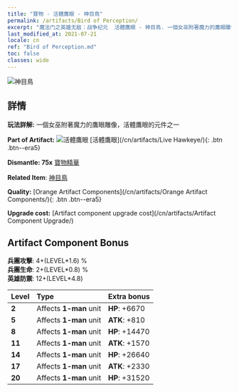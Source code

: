 ```yaml
---
title: "寶物 - 活體鷹眼 - 神目鳥"
permalink: /artifacts/Bird of Perception/
excerpt: "魔法门之英雄无敌：战争纪元  活體鷹眼 - 神目鳥. 一個女巫附著魔力的鷹眼雕像，活體鷹眼的元件之一"
last_modified_at: 2021-07-21
locale: cn
ref: "Bird of Perception.md"
toc: false
classes: wide
---
```


 ![神目鳥](/images/t/artifact_40331.png)



## 詳情

 **玩法詳解:** 一個女巫附著魔力的鷹眼雕像，活體鷹眼的元件之一

 **Part of Artifact:** ![活體鷹眼](/images/t/icon_artifact_33.png) [活體鷹眼](/cn/artifacts/Live Hawkeye/){: .btn .btn--era5}

 **Dismantle: 75x** [寶物精華](/cn/Items/con_905/)

 **Related Item**: [神目鳥](/cn/Items/art_132/)

 **Quality:** [Orange Artifact Components](/cn/artifacts/Orange Artifact Components/){: .btn .btn--era5}

 **Upgrade cost:** [Artifact component upgrade cost](/cn/artifacts/Artifact Component Upgrade/)

## Artifact Component Bonus

  **兵團攻擊**: 4+(LEVEL\*1.6) %<br/>**兵團生命**: 2+(LEVEL\*0.8) %<br/>**英雄防禦**: 12+(LEVEL\*4.8)

  |  Level  | Type |    Extra bonus  | 
  |:--------|:-----|:----------------| 
  | **2** | Affects **1-man** unit | **HP**: +6670 | 
  | **5** | Affects **1-man** unit | **ATK**: +810 | 
  | **8** | Affects **1-man** unit | **HP**: +14470 | 
  | **11** | Affects **1-man** unit | **ATK**: +1570 | 
  | **14** | Affects **1-man** unit | **HP**: +26640 | 
  | **17** | Affects **1-man** unit | **ATK**: +2330 | 
  | **20** | Affects **1-man** unit | **HP**: +31520 | 
